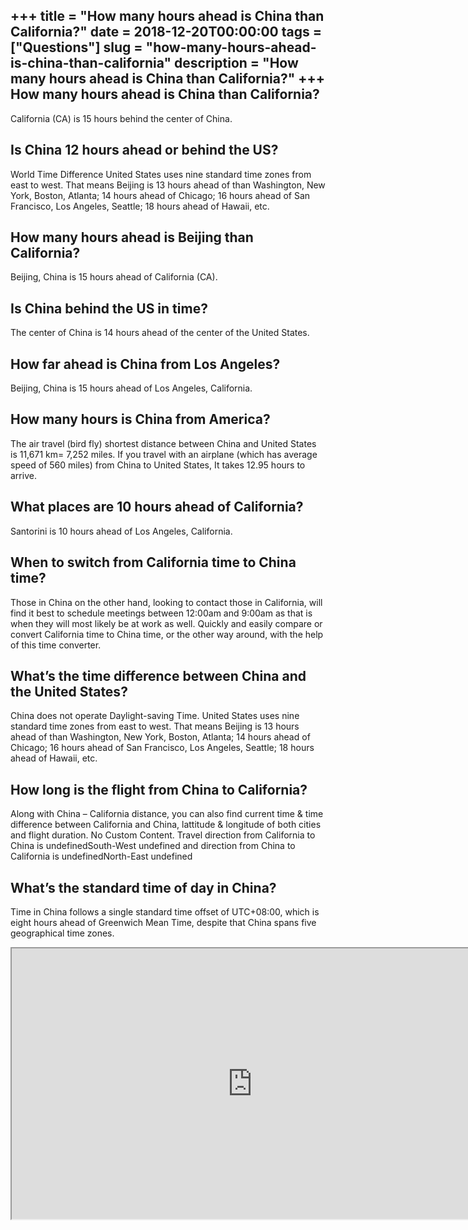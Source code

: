 +++
title = "How many hours ahead is China than California?"
date = 2018-12-20T00:00:00
tags = ["Questions"]
slug = "how-many-hours-ahead-is-china-than-california"
description = "How many hours ahead is China than California?"
+++
How many hours ahead is China than California?
----------------------------------------------

California (CA) is 15 hours behind the center of China.

Is China 12 hours ahead or behind the US?
-----------------------------------------

World Time Difference United States uses nine standard time zones from east to west. That means Beijing is 13 hours ahead of than Washington, New York, Boston, Atlanta; 14 hours ahead of Chicago; 16 hours ahead of San Francisco, Los Angeles, Seattle; 18 hours ahead of Hawaii, etc.

How many hours ahead is Beijing than California?
------------------------------------------------

Beijing, China is 15 hours ahead of California (CA).

Is China behind the US in time?
-------------------------------

The center of China is 14 hours ahead of the center of the United States.

How far ahead is China from Los Angeles?
----------------------------------------

Beijing, China is 15 hours ahead of Los Angeles, California.

How many hours is China from America?
-------------------------------------

The air travel (bird fly) shortest distance between China and United States is 11,671 km= 7,252 miles. If you travel with an airplane (which has average speed of 560 miles) from China to United States, It takes 12.95 hours to arrive.

What places are 10 hours ahead of California?
---------------------------------------------

Santorini is 10 hours ahead of Los Angeles, California.

When to switch from California time to China time?
--------------------------------------------------

Those in China on the other hand, looking to contact those in California, will find it best to schedule meetings between 12:00am and 9:00am as that is when they will most likely be at work as well. Quickly and easily compare or convert California time to China time, or the other way around, with the help of this time converter.

What’s the time difference between China and the United States?
---------------------------------------------------------------

China does not operate Daylight-saving Time. United States uses nine standard time zones from east to west. That means Beijing is 13 hours ahead of than Washington, New York, Boston, Atlanta; 14 hours ahead of Chicago; 16 hours ahead of San Francisco, Los Angeles, Seattle; 18 hours ahead of Hawaii, etc.

How long is the flight from China to California?
------------------------------------------------

Along with China – California distance, you can also find current time &amp; time difference between California and China, lattitude &amp; longitude of both cities and flight duration. No Custom Content. Travel direction from California to China is undefinedSouth-West undefined and direction from China to California is undefinedNorth-East undefined

What’s the standard time of day in China?
-----------------------------------------

Time in China follows a single standard time offset of UTC+08:00, which is eight hours ahead of Greenwich Mean Time, despite that China spans five geographical time zones.

<iframe allow="accelerometer; autoplay; clipboard-write; encrypted-media; gyroscope; picture-in-picture" allowfullscreen="" class="__youtube_prefs__  epyt-is-override  no-lazyload" data-no-lazy="1" data-origheight="433" data-origwidth="770" data-skipgform_ajax_framebjll="" height="433" id="_ytid_91411" loading="lazy" src="https://www.youtube.com/embed/xUyHEP61cn0?enablejsapi=1&autoplay=0&cc_load_policy=0&cc_lang_pref=&iv_load_policy=1&loop=0&modestbranding=0&rel=1&fs=1&playsinline=0&autohide=2&theme=dark&color=red&controls=1&" title="YouTube player" width="770"></iframe>